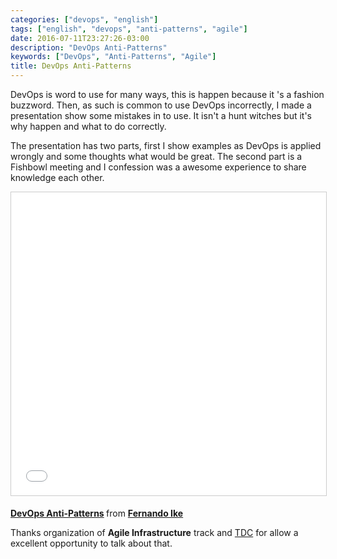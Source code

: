 ```yaml
---
categories: ["devops", "english"]
tags: ["english", "devops", "anti-patterns", "agile"]
date: 2016-07-11T23:27:26-03:00
description: "DevOps Anti-Patterns"
keywords: ["DevOps", "Anti-Patterns", "Agile"]
title: DevOps Anti-Patterns
---
```

DevOps is word to use for many ways, this is happen because it 's a fashion buzzword. Then, as such is common to use DevOps incorrectly, I made a presentation show some mistakes in to use. It isn't a hunt witches but it's why happen and what to do correctly.

 The presentation has two parts, first I show examples as DevOps is applied wrongly and some thoughts what would be great. The second part is a Fishbowl meeting and I confession was a awesome experience to share knowledge each other.

<p center><iframe src="//www.slideshare.net/slideshow/embed_code/key/4ywg0ZF6SK4vjK" width="595" height="485" frameborder="0" marginwidth="0" marginheight="0" scrolling="no" style="border:1px solid #CCC; border-width:1px; margin-bottom:5px; max-width: 100%;" allowfullscreen> </iframe> <div style="margin-bottom:5px"> <strong> <a href="//www.slideshare.net/fernandoike/dev-ops-anti-patterns" title="DevOps Anti-Patterns" target="_blank">DevOps Anti-Patterns</a> </strong> from <strong><a href="//www.slideshare.net/fernandoike" target="_blank">Fernando Ike</a></strong> </div></p>

Thanks organization of **Agile Infrastructure** track and [TDC](https://www.thedevelopersconference.com.br/) for allow a excellent opportunity to talk about that.
